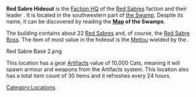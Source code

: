 **Red Sabre Hideout** is the [Faction HQ](Faction_HQ.md "wikilink") of the
[Red Sabres](Red_Sabres.md "wikilink") faction and their leader [](Red_Sabre_Boss.md). It is located in the southwestern part
of [the Swamp](The_Swamp.md "wikilink"). Despite its name, it can be
discovered by reading the **[Map](Maps.md "wikilink") of the Swamps**.

The building contains about 22 [Red Sabres](Red_Sabres.md "wikilink") and,
of course, the [Red Sabre Boss](Red_Sabre_Boss.md "wikilink"). The item of
most value in the hideout is the [Meitou](Meitou.md "wikilink") [](Horse_Chopper.md) wielded by the [](Red_Sabre_Boss.md).

Red Sabre Base 2.png

This location has a gear [Artifacts](Artifacts.md "wikilink") value of
10,000 Cats, meaning it will spawn armour and weapons from the Artifacts
system. This location also has a total item count of 30 items and it
refreshes every 24 hours.

[Category:Locations](Category:Locations "wikilink")